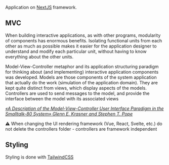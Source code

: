 Application on <a href="https://nextjs.org">NextJS</a> framework.

## MVC

When building interactive applications, as with other programs, modularity of components has enormous benefits. Isolating functional units from each other as much as possible makes it easier for the application designer to understand and modify each particular unit, without having to know everything about the other units.

Model-View-Controller metaphor and its application structuring paradigm for thinking about (and implementing) interactive application components was developed. Models are those components of the system application that actually do the work (simulation of the application domain). They are kept quite distinct from views, which display aspects of the models. Controllers are used to send messages to the model, and provide the interface between the model with its associated views

<ins>_«A Description of the Model-View-Controller User Interface Paradigm in the Smalltalk-80 System» Glenn E. Krasner and Stephen T. Pope_</ins>

⚠️ When changing the UI rendering framework (Vue, React, Svelte, etc.) do not delete the controllers folder - controllers are framework independent

## Styling

Styling is done with <a href="https://tailwindcss.com">TailwindCSS</a>
